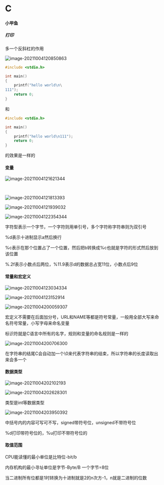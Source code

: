 # C

#### 小甲鱼

##### 打印

多一个反斜杠的作用

![image-20211004120850863](C:\Users\1wrng\AppData\Roaming\Typora\typora-user-images\image-20211004120850863.png)

```c
#include <stdio.h>

int main()
{
	printf("hello world\n\
111");
	return 0;
}
```

和

```c
#include <stdio.h>

int main()
{
	printf("hello world\n111");
	return 0;
}
```

的效果是一样的

#### 变量

![image-20211004121621344](C:\Users\1wrng\AppData\Roaming\Typora\typora-user-images\image-20211004121621344.png)

​	

![image-20211004121813393](C:\Users\1wrng\AppData\Roaming\Typora\typora-user-images\image-20211004121813393.png)

![image-20211004121939032](C:\Users\1wrng\AppData\Roaming\Typora\typora-user-images\image-20211004121939032.png)

![image-20211004122354344](C:\Users\1wrng\AppData\Roaming\Typora\typora-user-images\image-20211004122354344.png)

字符型表示一个字节，一个字符则用单引号，多个字符称字符串则为双引号

%d表示十进制显示a然后换行

%c表示在那个位置占了一个位置，然后把b转换成%c也就是字符的形式然后放到该位置

%.2f表示小数点后两位，%11.9表示d的数据总占宽11位，小数点后9位

#### 常量和宏定义

![image-20211004123034334](C:\Users\1wrng\AppData\Roaming\Typora\typora-user-images\image-20211004123034334.png)

![image-20211004123152914](C:\Users\1wrng\AppData\Roaming\Typora\typora-user-images\image-20211004123152914.png)

![image-20211004200059307](C:\Users\1wrng\AppData\Roaming\Typora\typora-user-images\image-20211004200059307.png)

宏定义不需要在后面加分号，URL和NAME等都是符号常量，一般用全部大写来命名符号常量，小写字母来命名变量



标识符就是C语言中所有的名字，规则和变量的命名规则是一样的

![image-20211004200706300](C:\Users\1wrng\AppData\Roaming\Typora\typora-user-images\image-20211004200706300.png)

在字符串的结尾C会自动加一个\0来代表字符串的结束，所以字符串的长度读取出来会多一个

#### 数据类型

![image-20211004202102193](C:\Users\1wrng\AppData\Roaming\Typora\typora-user-images\image-20211004202102193.png)

![image-20211004202628301](C:\Users\1wrng\AppData\Roaming\Typora\typora-user-images\image-20211004202628301.png)

类型是int等数据类型

![image-20211004203950392](C:\Users\1wrng\AppData\Roaming\Typora\typora-user-images\image-20211004203950392.png)

中括号内的内容可写可不写，signed带符号位，unsigned不带符号位

%d打印带符号位的，%u打印不带符号位的

#### 取值范围

CPU能读懂的最小单位是比特位-bit/b

内存机构的最小寻址单位是字节-Byte/B 一个字节=8位

当二进制所有位都是1时转换为十进制就是2的n次方-1，n就是二进制的位数